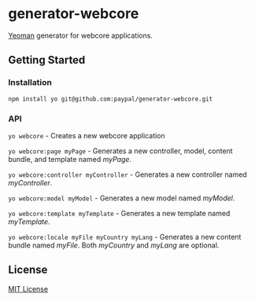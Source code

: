 # generator-webcore

[Yeoman](http://yeoman.io) generator for webcore applications.


## Getting Started


### Installation

`npm install yo git@github.com:paypal/generator-webcore.git`


### API

`yo webcore` - Creates a new webcore application

`yo webcore:page myPage` - Generates a new controller, model, content bundle, and template named *myPage*.

`yo webcore:controller myController` - Generates a new controller named *myController*.

`yo webcore:model myModel` - Generates a new model named *myModel*.

`yo webcore:template myTemplate` - Generates a new template named *myTemplate*.

`yo webcore:locale myFile myCountry myLang` - Generates a new content bundle named *myFile*. Both *myCountry* and *myLang* are optional.


## License

[MIT License](http://en.wikipedia.org/wiki/MIT_License)
